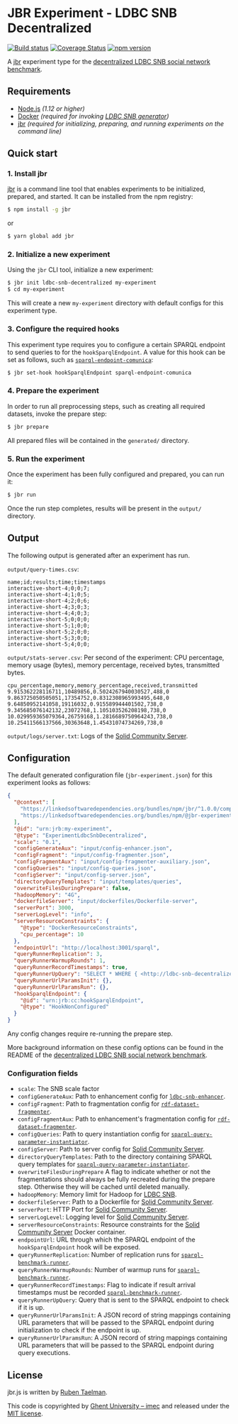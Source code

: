 # JBR Experiment - LDBC SNB Decentralized

[![Build status](https://github.com/rubensworks/jbr.js/workflows/CI/badge.svg)](https://github.com/rubensworks/jbr.js/actions?query=workflow%3ACI)
[![Coverage Status](https://coveralls.io/repos/github/rubensworks/jbr.js/badge.svg?branch=master)](https://coveralls.io/github/rubensworks/jbr.js?branch=master)
[![npm version](https://badge.fury.io/js/%40jbr-experiment%2Fldbc-snb-decentralized.svg)](https://www.npmjs.com/package/@jbr-experiment/ldbc-snb-decentralized)

A [jbr](https://github.com/rubensworks/jbr.js/tree/master/packages/jbr) experiment type for the [decentralized LDBC SNB social network benchmark](https://github.com/rubensworks/ldbc-snb-decentralized.js).

## Requirements

* [Node.js](https://nodejs.org/en/) _(1.12 or higher)_
* [Docker](https://www.docker.com/) _(required for invoking [LDBC SNB generator](https://github.com/ldbc/ldbc_snb_datagen))_
* [jbr](https://github.com/rubensworks/jbr.js/tree/master/packages/jbr) _(required for initializing, preparing, and running experiments on the command line)_

## Quick start

### 1. Install jbr

[jbr](https://github.com/rubensworks/jbr.js/tree/master/packages/jbr) is a command line tool that enables experiments to be initialized, prepared, and started.
It can be installed from the npm registry:

```bash
$ npm install -g jbr
```
or
```bash
$ yarn global add jbr
```

### 2. Initialize a new experiment

Using the `jbr` CLI tool, initialize a new experiment:

```bash
$ jbr init ldbc-snb-decentralized my-experiment
$ cd my-experiment
```

This will create a new `my-experiment` directory with default configs for this experiment type.

### 3. Configure the required hooks

This experiment type requires you to configure a certain SPARQL endpoint to send queries to for the `hookSparqlEndpoint`.
A value for this hook can be set as follows, such as [`sparql-endpoint-comunica`](https://github.com/rubensworks/jbr.js/tree/master/packages/hook-sparql-endpoint-comunica):

```bash
$ jbr set-hook hookSparqlEndpoint sparql-endpoint-comunica
```

### 4. Prepare the experiment

In order to run all preprocessing steps, such as creating all required datasets, invoke the prepare step:

```bash
$ jbr prepare
```

All prepared files will be contained in the `generated/` directory.

### 5. Run the experiment

Once the experiment has been fully configured and prepared, you can run it:

```bash
$ jbr run
```

Once the run step completes, results will be present in the `output/` directory.

## Output

The following output is generated after an experiment has run.

`output/query-times.csv`:
```csv
name;id;results;time;timestamps
interactive-short-4;0;0;7;
interactive-short-4;1;0;5;
interactive-short-4;2;0;6;
interactive-short-4;3;0;3;
interactive-short-4;4;0;3;
interactive-short-5;0;0;0;
interactive-short-5;1;0;0;
interactive-short-5;2;0;0;
interactive-short-5;3;0;0;
interactive-short-5;4;0;0;
```

`output/stats-server.csv`: Per second of the experiment: CPU percentage, memory usage (bytes), memory percentage, received bytes, transmitted bytes.
```csv
cpu_percentage,memory,memory_percentage,received,transmitted
9.915362228116711,10489856,0.5024267940030527,488,0
9.863725050505051,17354752,0.8312308965993495,648,0
9.64850952141058,19116032,0.915589944401502,738,0
9.345685076142132,23072768,1.105103526208198,738,0
10.029959365079364,26759168,1.2816689750964243,738,0
10.25411566137566,30363648,1.45431074734269,738,0
```

`output/logs/server.txt`: Logs of the [Solid Community Server](https://github.com/solid/community-server/).

## Configuration

The default generated configuration file (`jbr-experiment.json`) for this experiment looks as follows:

```json
{
  "@context": [
    "https://linkedsoftwaredependencies.org/bundles/npm/jbr/^1.0.0/components/context.jsonld",
    "https://linkedsoftwaredependencies.org/bundles/npm/@jbr-experiment/ldbc-snb-decentralized/^1.0.0/components/context.jsonld"
  ],
  "@id": "urn:jrb:my-experiment",
  "@type": "ExperimentLdbcSnbDecentralized",
  "scale": "0.1",
  "configGenerateAux": "input/config-enhancer.json",
  "configFragment": "input/config-fragmenter.json",
  "configFragmentAux": "input/config-fragmenter-auxiliary.json",
  "configQueries": "input/config-queries.json",
  "configServer": "input/config-server.json",
  "directoryQueryTemplates": "input/templates/queries",
  "overwriteFilesDuringPrepare": false,
  "hadoopMemory": "4G",
  "dockerfileServer": "input/dockerfiles/Dockerfile-server",
  "serverPort": 3000,
  "serverLogLevel": "info",
  "serverResourceConstraints": {
    "@type": "DockerResourceConstraints",
    "cpu_percentage": 10
  },
  "endpointUrl": "http://localhost:3001/sparql",
  "queryRunnerReplication": 3,
  "queryRunnerWarmupRounds": 1,
  "queryRunnerRecordTimestamps": true,
  "queryRunnerUpQuery": "SELECT * WHERE { <http://ldbc-snb-decentralized-server:3000/pods/00000000000000000933/profile/card#me> a ?o } LIMIT 1",
  "queryRunnerUrlParamsInit": {},
  "queryRunnerUrlParamsRun": {},
  "hookSparqlEndpoint": {
    "@id": "urn:jrb:cc:hookSparqlEndpoint",
    "@type": "HookNonConfigured"
  }
}
```

Any config changes require re-running the prepare step.

More background information on these config options can be found in the README of the [decentralized LDBC SNB social network benchmark](https://github.com/rubensworks/ldbc-snb-decentralized.js).

### Configuration fields

* `scale`: The SNB scale factor
* `configGenerateAux`: Path to enhancement config for [`ldbc-snb-enhancer`](https://github.com/rubensworks/ldbc-snb-enhancer.js/).
* `configFragment`: Path to fragmentation config for [`rdf-dataset-fragmenter`](https://github.com/rubensworks/rdf-dataset-fragmenter.js).
* `configFragmentAux`: Path to enhancement's fragmentation config for [`rdf-dataset-fragmenter`](https://github.com/rubensworks/rdf-dataset-fragmenter.js).
* `configQueries`: Path to query instantiation config for [`sparql-query-parameter-instantiator`](https://github.com/rubensworks/sparql-query-parameter-instantiator.js).
* `configServer`: Path to server config for [Solid Community Server](https://github.com/solid/community-server/).
* `directoryQueryTemplates`: Path to the directory containing SPARQL query templates for [`sparql-query-parameter-instantiator`](https://github.com/rubensworks/sparql-query-parameter-instantiator.js).
* `overwriteFilesDuringPrepare` A flag to indicate whether or not the fragmentations should always be fully recreated during the prepare step. Otherwise they will be cached until deleted manually.
* `hadoopMemory`: Memory limit for Hadoop for [LDBC SNB](https://github.com/ldbc/ldbc_snb_datagen).
* `dockerfileServer`: Path to a Dockerfile for [Solid Community Server](https://github.com/solid/community-server/).
* `serverPort`: HTTP Port for [Solid Community Server](https://github.com/solid/community-server/).
* `serverLogLevel`: Logging level for [Solid Community Server](https://github.com/solid/community-server/).
* `serverResourceConstraints`: Resource constraints for the [Solid Community Server](https://github.com/solid/community-server/) Docker container.
* `endpointUrl`: URL through which the SPARQL endpoint of the `hookSparqlEndpoint` hook will be exposed.
* `queryRunnerReplication`: Number of replication runs for [`sparql-benchmark-runner`](https://github.com/comunica/sparql-benchmark-runner.js).
* `queryRunnerWarmupRounds`: Number of warmup runs for [`sparql-benchmark-runner`](https://github.com/comunica/sparql-benchmark-runner.js).
* `queryRunnerRecordTimestamps`: Flag to indicate if result arrival timestamps must be recorded [`sparql-benchmark-runner`](https://github.com/comunica/sparql-benchmark-runner.js).
* `queryRunnerUpQuery`: Query that is sent to the SPARQL endpoint to check if it is up.
* `queryRunnerUrlParamsInit`: A JSON record of string mappings containing URL parameters that will be passed to the SPARQL endpoint during initialization to check if the endpoint is up.
* `queryRunnerUrlParamsRun`: A JSON record of string mappings containing URL parameters that will be passed to the SPARQL endpoint during query executions.

## License

jbr.js is written by [Ruben Taelman](http://www.rubensworks.net/).

This code is copyrighted by [Ghent University – imec](http://idlab.ugent.be/)
and released under the [MIT license](http://opensource.org/licenses/MIT).
